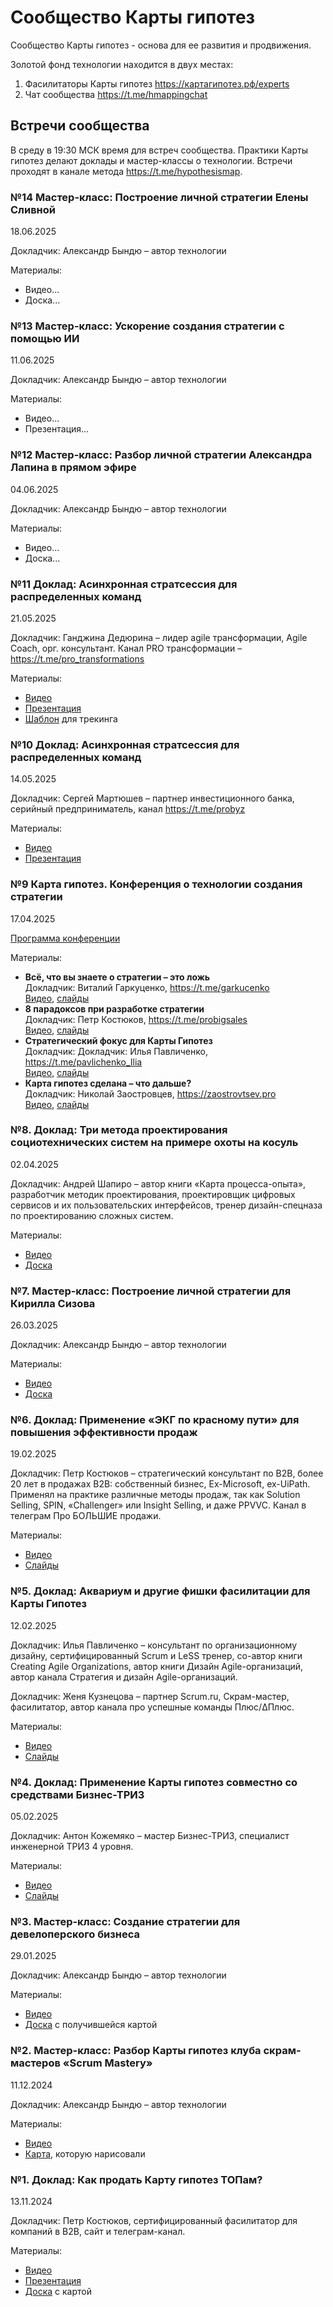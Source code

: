 # Сообщество Карты гипотез

Сообщество Карты гипотез - основа для ее развития и продвижения.

Золотой фонд технологии находится в двух местах:
1. Фасилитаторы Карты гипотез https://картагипотез.рф/experts
1. Чат сообщества https://t.me/hmappingchat

## Встречи сообщества
В среду в 19:30 МСК время для встреч сообщества. Практики Карты гипотез делают доклады и мастер-классы о технологии. Встречи проходят в канале метода https://t.me/hypothesismap.

### №14 Мастер-класс: Построение личной стратегии Елены Сливной
18.06.2025

Докладчик: Александр Бындю – автор технологии

Материалы:
* Видео...
* Доска...

### №13 Мастер-класс: Ускорение создания стратегии с помощью ИИ
11.06.2025

Докладчик: Александр Бындю – автор технологии

Материалы:
* Видео...
* Презентация...

### №12 Мастер-класс: Разбор личной стратегии Александра Лапина в прямом эфире
04.06.2025

Докладчик: Александр Бындю – автор технологии

Материалы:
* Видео...
* Доска...

### №11 Доклад: Асинхронная стратсессия для распределенных команд
21.05.2025

Докладчик: Ганджина Дедюрина – лидер agile трансформации, Agile Coach, орг. консультант. Канал PRO трансформации – https://t.me/pro_transformations

Материалы:
* [Видео](https://rutube.ru/video/333111ba03de67d6e86154f95214ad33/) 
* [Презентация](https://speakerdeck.com/ganjina/asinkhronnaia-stratsiessiia-dlia-raspriedieliennykh-komand) 
* [Шаблон](https://docs.google.com/spreadsheets/d/1O5gCFg3Ok9zL_AlBWit5rlqsS2Ch6QAs0MQ5lnDizW4/edit) для трекинга  

### №10 Доклад: Асинхронная стратсессия для распределенных команд
14.05.2025

Докладчик: Сергей Мартюшев – партнер инвестиционного банка, серийный предприниматель, канал https://t.me/probyz

Материалы:
* [Видео](https://rutube.ru/video/e2fdd0e9e74ad1e22dc3522a07dd1ea1/) 
* [Презентация](https://speakerdeck.com/martyushev/karta-ghipotiez-dlia-inviestitsii) 

### №9 Карта гипотез. Конференция о технологии создания стратегии
17.04.2025

[Программа конференции](https://byndyusoft-event.timepad.ru/event/3238739/) 

Материалы:
* **Всё, что вы знаете о стратегии – это ложь**<br/>
Докладчик: Виталий Гаркуценко, https://t.me/garkucenko<br/>
[Видео](https://rutube.ru/video/fdb6df496c50746b65089860a6904f43/), [слайды](https://speakerdeck.com/vitalii85/stratieghiia)
* **8 парадоксов при разработке стратегии**<br/>
Докладчик: Петр Костюков, https://t.me/probigsales<br/>
[Видео](https://rutube.ru/video/0dcdaff2af9aa0cb8eb2c9f4835eb9cf/), [слайды](https://speakerdeck.com/pkostyukov/8-paradoksov-pri-razrabotkie-stratieghii)
* **Стратегический фокус для Карты Гипотез**<br/>
Докладчик: Докладчик: Илья Павличенко, https://t.me/pavlichenko_Ilia<br/>
[Видео](https://rutube.ru/video/58a45db4cd45bd14a2a73036e0d56a16/), [слайды](https://speakerdeck.com/fancydev/stratieghichieskii-fokus-dlia-karty-gipotiez)
* **Карта гипотез сделана – что дальше?**<br/>
Докладчик: Николай Заостровцев, https://zaostrovtsev.pro<br/>
[Видео](https://rutube.ru/video/61e25eb7b53627c8a2ffd252e9b8d3f6/), [слайды](https://speakerdeck.com/nzaostrovtsev/stratieghiia-sdielana-dot-chto-dalshie-dot-dot-dot)

### №8. Доклад: Три метода проектирования социотехнических систем на примере охоты на косуль
02.04.2025

Докладчик: Андрей Шапиро – автор книги «Карта процесса-опыта», разработчик методик проектирования, проектировщик цифровых сервисов и их пользовательских интерфейсов, тренер дизайн-спецназа по проектированию сложных систем. 

Материалы:
* [Видео](https://rutube.ru/video/bf4f0e1803b45950b916dc85e287b720/)
* [Доска](https://app.holst.so/share/b/3c3a396f-f2cd-463f-b3fd-1a7a6bda2ea6)

### №7. Мастер-класс: Построение личной стратегии для Кирилла Сизова
26.03.2025

Докладчик: Александр Бындю – автор технологии

Материалы:
* [Видео](https://rutube.ru/video/39bb39ef19f013e7680b39c8ea1ec801/)
* [Доска](https://app.holst.so/share/b/81bdc17f-1ea0-40fd-8adc-da820350d131)

### №6. Доклад: Применение «ЭКГ по красному пути» для повышения эффективности продаж
19.02.2025

Докладчик: Петр Костюков – стратегический консультант по B2B, более 20 лет в продажах B2B: собственный бизнес, Ex-Microsoft, ex-UiPath. Применял на практике различные методы продаж, так как Solution Selling, SPIN, «Challenger» или Insight Selling, и даже PPVVC. Канал в телеграм Про БОЛЬШИЕ продажи.

Материалы:
* [Видео](https://rutube.ru/video/14bc831dd69fcd4173a8f40204018a50/)
* [Слайды](https://speakerdeck.com/alexanderbyndyu/primienieniie-ekg-po-krasnomu-puti-dlia-povyshieniia-effiektivnosti-prodazh)

### №5. Доклад: Аквариум и другие фишки фасилитации для Карты Гипотез
12.02.2025

Докладчик: Илья Павличенко – консультант по организационному дизайну, сертифицированный Scrum и LeSS тренер, со-автор книги Creating Agile Organizations, автор книги Дизайн Agile-организаций, автор канала Стратегия и дизайн Agile-организаций.

Докладчик: Женя Кузнецова – партнер Scrum.ru, Скрам-мастер, фасилитатор, автор канала про успешные команды Плюс/ΔПлюс.

Материалы:
* [Видео](https://rutube.ru/video/59ccce8a825b471952a5219d495ddb6a/)
* [Слайды](https://speakerdeck.com/alexanderbyndyu/akvarium-i-drughiie-fishki-fasilitatsii-karty-ghipotiez)

### №4. Доклад: Применение Карты гипотез совместно со средствами Бизнес-ТРИЗ
05.02.2025

Докладчик: Антон Кожемяко – мастер Бизнес-ТРИЗ, специалист инженерной ТРИЗ 4 уровня.

Материалы:
* [Видео](https://rutube.ru/video/ed392837173c92048995ac882656b948/)
* [Слайды](https://speakerdeck.com/alexanderbyndyu/primienieniie-karty-ghipotiez-sovmiestno-so-sriedstvami-biznies-triz)

### №3. Мастер-класс: Создание стратегии для девелоперского бизнеса
29.01.2025

Докладчик: Александр Бындю – автор технологии

Материалы:
* [Видео](https://rutube.ru/video/3e31730c614e866133c63da74761c86a/)
* [Доска](https://app.holst.so/share/b/8cdebcd7-a3da-4875-861a-e6fb6f4fd9ef) с получившейся картой 

### №2. Мастер-класс: Разбор Карты гипотез клуба скрам-мастеров «Scrum Mastery»
11.12.2024

Докладчик: Александр Бындю – автор технологии

Материалы:
* [Видео](https://rutube.ru/video/fa9c7233e6dc3e46b0ac79eed47e844f/)
* [Карта](https://app.holst.so/share/b/3a9cbc04-3db8-463d-91e9-b3a4f44c5b25), которую нарисовали 

### №1. Доклад: Как продать Карту гипотез ТОПам?
13.11.2024

Докладчик: Петр Костюков, сертифицированный фасилитатор для компаний в B2B, сайт и телеграм-канал.

Материалы:
* [Видео](https://rutube.ru/video/040a31d7e3cc849bcb042fdf2c927e65/)
* [Презентация](https://speakerdeck.com/pkostyukov/kak-prodat-kartu-gipotiez-topam)
* [Доска](https://app.holst.so/board/ea8d8ca1-8268-4f17-8aa0-b1685cd8e89e) с картой
